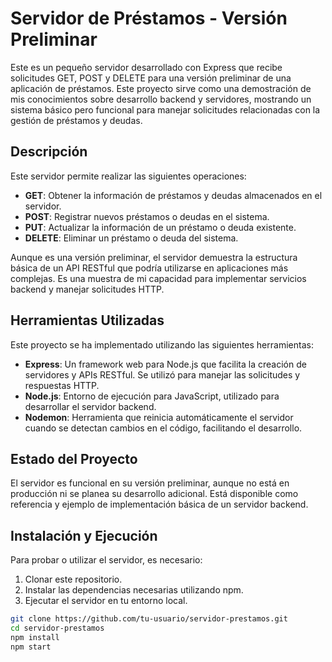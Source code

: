 # Servidor de Préstamos - Versión Preliminar

Este es un pequeño servidor desarrollado con Express que recibe solicitudes GET, POST y DELETE para una versión preliminar de una aplicación de préstamos. Este proyecto sirve como una demostración de mis conocimientos sobre desarrollo backend y servidores, mostrando un sistema básico pero funcional para manejar solicitudes relacionadas con la gestión de préstamos y deudas.

## Descripción

Este servidor permite realizar las siguientes operaciones:

- **GET**: Obtener la información de préstamos y deudas almacenados en el servidor.
- **POST**: Registrar nuevos préstamos o deudas en el sistema.
- **PUT**: Actualizar la información de un préstamo o deuda existente.
- **DELETE**: Eliminar un préstamo o deuda del sistema.

Aunque es una versión preliminar, el servidor demuestra la estructura básica de un API RESTful que podría utilizarse en aplicaciones más complejas. Es una muestra de mi capacidad para implementar servicios backend y manejar solicitudes HTTP.

## Herramientas Utilizadas

Este proyecto se ha implementado utilizando las siguientes herramientas:

- **Express**: Un framework web para Node.js que facilita la creación de servidores y APIs RESTful. Se utilizó para manejar las solicitudes y respuestas HTTP.
- **Node.js**: Entorno de ejecución para JavaScript, utilizado para desarrollar el servidor backend.
- **Nodemon**: Herramienta que reinicia automáticamente el servidor cuando se detectan cambios en el código, facilitando el desarrollo.

## Estado del Proyecto

El servidor es funcional en su versión preliminar, aunque no está en producción ni se planea su desarrollo adicional. Está disponible como referencia y ejemplo de implementación básica de un servidor backend.

## Instalación y Ejecución

Para probar o utilizar el servidor, es necesario:

1. Clonar este repositorio.
2. Instalar las dependencias necesarias utilizando npm.
3. Ejecutar el servidor en tu entorno local.

```bash
git clone https://github.com/tu-usuario/servidor-prestamos.git
cd servidor-prestamos
npm install
npm start
